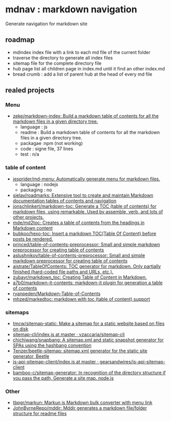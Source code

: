 # mdnav : markdown navigation

Generate navigation for markdown site

## roadmap

- mdindex index file with a link to each md file of the current folder
- traverse the directory to generate all index files
- sitemap file for the complete directory file
- hub page list all children page in index.md until it find an other index.md
- bread crumb : add a list of parent hub at the head of every md file


## realed projects

### Menu
* [zeke/markdown-index: Build a markdown table of contents for all the markdown files in a given directory tree.](https://github.com/zeke/markdown-index)
    - language : js
    - readme : Build a markdown table of contents for all the markdown files in a given directory tree.
    - packagae :npm (not working)
    - code : signe file, 37 lines
    - test : n/a

### table of content
* [jesprider/md-menu: Automatically generate menu for markdown files.](https://github.com/jesprider/md-menu)
    - language : nodejs
    - packaging : no
* [sielay/roadmarks: Extensive tool to create and maintain Markdown documentation tables of contents and navigation](https://github.com/sielay/roadmarks)
* [jonschlinkert/markdown-toc: Generate a TOC (table of contents) for markdown files, using remarkable. Used by assemble, verb, and lots of other projects.](https://github.com/jonschlinkert/markdown-toc)
* [mde/md2toc: Creates a table of contents from the headings in Markdown content](https://github.com/mde/md2toc)
* [bubkoo/hexo-toc: Insert a markdown TOC(Table Of Content) before posts be rendered.](https://github.com/bubkoo/hexo-toc)
* [princed/table-of-contents-preprocessor: Small and simple markdown preprocessor for creating table of contents](https://github.com/princed/table-of-contents-preprocessor)
* [aslushnikov/table-of-contents-preprocessor: Small and simple markdown preprocessor for creating table of contents](https://github.com/aslushnikov/table-of-contents-preprocessor)
* [aistrate/TableOfContents: TOC generator for markdown. Only partially finished (hard-coded file paths and URLs, etc.).](https://github.com/aistrate/TableOfContents)
* [zubayr/markdown_toc: Creating Table of Content in Markdown.](https://github.com/zubayr/markdown_toc)
* [a7b0/markdown-it-contents: markdown-it plugin for generation a table of contents](https://github.com/a7b0/markdown-it-contents)
* [ryanpeden/Markdown-Table-of-Contents](https://github.com/ryanpeden/Markdown-Table-of-Contents)
* [mhzed/markedtoc: markdown with toc (table of content) support](https://github.com/mhzed/markedtoc)

### sitemaps
* [tmcw/sitemap-static: Make a sitemap for a static website based on files on disk](https://github.com/tmcw/sitemap-static)
* [sitemap-cli/index.js at master · vzaccaria/sitemap-cli](https://github.com/vzaccaria/sitemap-cli/blob/master/index.js)
* [chichiwang/snapbang: A sitemap.xml and static snapshot generator for SPAs using the hashbang convention](https://github.com/chichiwang/snapbang)
* [Tenzer/beetle-sitemap: sitemap.xml generator for the static site generator, Beetle](https://github.com/Tenzer/beetle-sitemap)
* [js-api-sitemap-client/index.js at master · gearsandwires/js-api-sitemap-client](https://github.com/gearsandwires/js-api-sitemap-client/blob/master/src/index.js)
* [bamboo-c/sitemap-generator: In recognition of the directory structure if you pass the path, Generate a site map. node.js](https://github.com/bamboo-c/sitemap-generator)

### Other
* [tbpgr/markun: Markun is Markdown bulk converter with menu link](https://github.com/tbpgr/markun)
* [JohnByrneRepo/mddir: Mddir generates a markdown file/folder structure for readme files](https://github.com/JohnByrneRepo/mddir)

